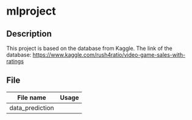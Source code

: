 # mlproject

## Description
This project is based on the database from Kaggle. The link of the database: https://www.kaggle.com/rush4ratio/video-game-sales-with-ratings

## File

|File name |Usage |
|--|--|
|data_prediction| |
